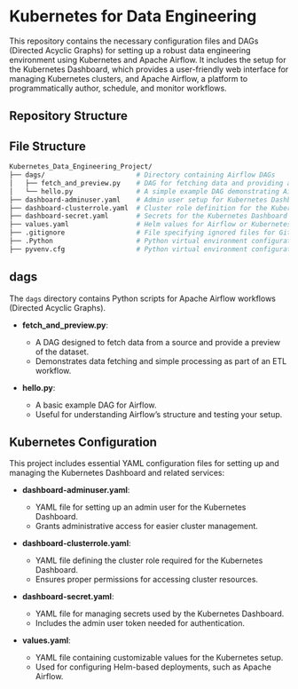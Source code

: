 # Kubernetes for Data Engineering

This repository contains the necessary configuration files and DAGs (Directed Acyclic Graphs) for setting up a robust data engineering environment using Kubernetes and Apache Airflow. It includes the setup for the Kubernetes Dashboard, which provides a user-friendly web interface for managing Kubernetes clusters, and Apache Airflow, a platform to programmatically author, schedule, and monitor workflows.

## Repository Structure
## File Structure

```bash
Kubernetes_Data_Engineering_Project/
├── dags/                       # Directory containing Airflow DAGs
│   ├── fetch_and_preview.py    # DAG for fetching data and providing a preview
│   └── hello.py                # A simple example DAG demonstrating Airflow basics
├── dashboard-adminuser.yaml    # Admin user setup for Kubernetes Dashboard
├── dashboard-clusterrole.yaml  # Cluster role definition for the Kubernetes Dashboard
├── dashboard-secret.yaml       # Secrets for the Kubernetes Dashboard
├── values.yaml                 # Helm values for Airflow or Kubernetes setup
├── .gitignore                  # File specifying ignored files for Git
├── .Python                     # Python virtual environment configuration
├── pyvenv.cfg                  # Python virtual environment configuration details
```

## dags

The `dags` directory contains Python scripts for Apache Airflow workflows (Directed Acyclic Graphs).

- **fetch_and_preview.py**:
  - A DAG designed to fetch data from a source and provide a preview of the dataset.
  - Demonstrates data fetching and simple processing as part of an ETL workflow.

- **hello.py**:
  - A basic example DAG for Airflow.
  - Useful for understanding Airflow’s structure and testing your setup.
 
## Kubernetes Configuration

This project includes essential YAML configuration files for setting up and managing the Kubernetes Dashboard and related services:

- **dashboard-adminuser.yaml**:
  - YAML file for setting up an admin user for the Kubernetes Dashboard.
  - Grants administrative access for easier cluster management.

- **dashboard-clusterrole.yaml**:
  - YAML file defining the cluster role required for the Kubernetes Dashboard.
  - Ensures proper permissions for accessing cluster resources.

- **dashboard-secret.yaml**:
  - YAML file for managing secrets used by the Kubernetes Dashboard.
  - Includes the admin user token needed for authentication.

- **values.yaml**:
  - YAML file containing customizable values for the Kubernetes setup.
  - Used for configuring Helm-based deployments, such as Apache Airflow.


